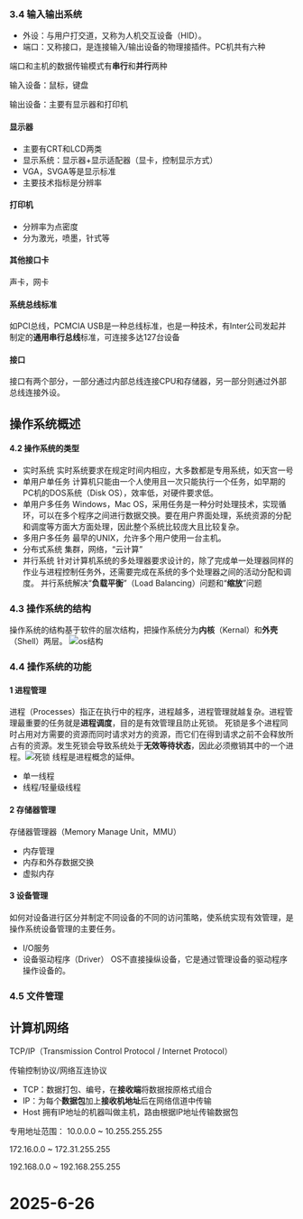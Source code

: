 ### 3.4 输入输出系统
- 外设：与用户打交道，又称为人机交互设备（HID）。
- 端口：又称接口，是连接输入/输出设备的物理接插件。PC机共有六种

端口和主机的数据传输模式有**串行**和**并行**两种

输入设备：鼠标，键盘

输出设备：主要有显示器和打印机
#### 显示器
- 主要有CRT和LCD两类
- 显示系统：显示器+显示适配器（显卡，控制显示方式）
- VGA，SVGA等是显示标准
- 主要技术指标是分辨率
#### 打印机
- 分辨率为点密度
- 分为激光，喷墨，针式等
#### 其他接口卡
声卡，网卡
#### 系统总线标准
如PCI总线，PCMCIA
USB是一种总线标准，也是一种技术，有Inter公司发起并制定的**通用串行总线**标准，可连接多达127台设备
#### 接口
接口有两个部分，一部分通过内部总线连接CPU和存储器，另一部分则通过外部总线连接外设。

## 操作系统概述
#### 4.2 操作系统的类型
- 实时系统
实时系统要求在规定时间内相应，大多数都是专用系统，如天宫一号
- 单用户单任务
计算机只能由一个人使用且一次只能执行一个任务，如早期的PC机的DOS系统（Disk OS），效率低，对硬件要求低。
- 单用户多任务
Windows，Mac OS，采用任务是一种分时处理技术，实现循环，可以在多个程序之间进行数据交换。要在用户界面处理，系统资源的分配和调度等方面大方面处理，因此整个系统比较庞大且比较复杂。
- 多用户多任务
最早的UNIX，允许多个用户使用一台主机。
- 分布式系统
集群，网络，“云计算”
- 并行系统
针对计算机系统的多处理器要求设计的，除了完成单一处理器同样的作业与进程控制任务外，还需要完成在系统的多个处理器之间的活动分配和调度。
并行系统解决“**负载平衡**”（Load Balancing）问题和“**缩放**”问题
### 4.3 操作系统的结构
操作系统的结构基于软件的层次结构，把操作系统分为**内核**（Kernal）和**外壳**（Shell）两层。
![os结构](/Users/gaia/Desktop/1.png)
### 4.4 操作系统的功能
#### 1 进程管理
进程（Processes）指正在执行中的程序，进程越多，进程管理就越复杂。进程管理最重要的任务就是**进程调度**，目的是有效管理且防止死锁。
死锁是多个进程同时占用对方需要的资源而同时请求对方的资源，而它们在得到请求之前不会释放所占有的资源。发生死锁会导致系统处于**无效等待状态**，因此必须撤销其中的一个进程。![死锁](/Users/gaia/Desktop/1.png)
线程是进程概念的延伸。
- 单一线程
- 线程/轻量级线程
#### 2 存储器管理
存储器管理器（Memory Manage Unit，MMU）

- 内存管理
- 内存和外存数据交换
- 虚拟内存
#### 3 设备管理
如何对设备进行区分并制定不同设备的不同的访问策略，使系统实现有效管理，是操作系统设备管理的主要任务。
- I/O服务
- 设备驱动程序（Driver）
OS不直接操纵设备，它是通过管理设备的驱动程序操作设备的。
### 4.5 文件管理
## 计算机网络
TCP/IP（Transmission Control Protocol / Internet Protocol）

传输控制协议/网络互连协议

- TCP：数据打包、编号，在**接收端**将数据按原格式组合
- IP：为每个**数据包**加上**接收机地址**后在网络信道中传输
- Host 拥有IP地址的机器叫做主机，路由根据IP地址传输数据包

专用地址范围：
10.0.0.0 ~ 10.255.255.255

172.16.0.0 ~ 172.31.255.255

192.168.0.0 ~ 192.168.255.255

# 2025-6-26
